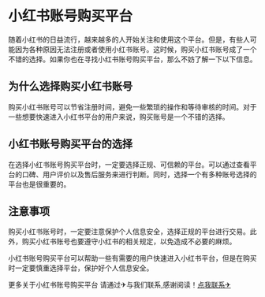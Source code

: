 # 小红书账号购买平台

随着小红书的日益流行，越来越多的人开始关注和使用这个平台。但是，有些人可能因为各种原因无法注册或者使用小红书账号。这时候，购买小红书账号成了一个不错的选择。如果你也在寻找小红书账号购买平台，那么不妨了解一下以下信息。

## 为什么选择购买小红书账号

购买小红书账号可以节省注册时间，避免一些繁琐的操作和等待审核的时间。对于一些想要快速进入小红书平台的用户来说，购买账号是一个不错的选择。

## 小红书账号购买平台的选择

在选择小红书账号购买平台时，一定要选择正规、可信赖的平台。可以通过查看平台的口碑、用户评价以及售后服务来进行判断。同时，选择一个有多种账号选择的平台也是很重要的。

## 注意事项

购买小红书账号时，一定要注意保护个人信息安全，选择正规的平台进行交易。此外，购买小红书账号也要遵守小红书的相关规定，以免造成不必要的麻烦。

小红书账号购买平台可以帮助一些有需要的用户快速进入小红书平台，但是在购买时一定要慎重选择平台，保护好个人信息安全。

更多关于小红书账号购买平台 请通过✈与我们联系,感谢阅读！[点我联系✈](https://img.G208.com)